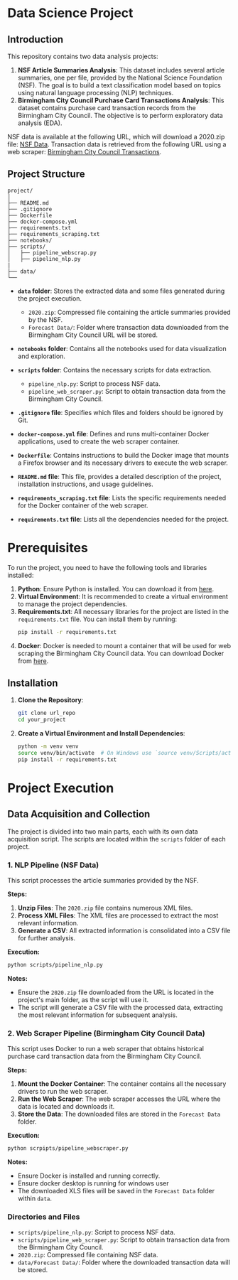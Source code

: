 # Data Science Project

## Introduction
This repository contains two data analysis projects:
1. **NSF Article Summaries Analysis**: This dataset includes several article summaries, one per file, provided by the National Science Foundation (NSF). The goal is to build a text classification model based on topics using natural language processing (NLP) techniques.
2. **Birmingham City Council Purchase Card Transactions Analysis**: This dataset contains purchase card transaction records from the Birmingham City Council. The objective is to perform exploratory data analysis (EDA).

NSF data is available at the following URL, which will download a 2020.zip file: [NSF Data](https://www.nsf.gov/awardsearch/download?DownloadFileName=2020&All=true).
Transaction data is retrieved from the following URL using a web scraper: [Birmingham City Council Transactions](https://www.cityobservatory.birmingham.gov.uk/@birmingham-city-council/purchase-card-transactions).

## Project Structure
```
project/
│
├── README.md
├── .gitignore
├── Dockerfile
├── docker-compose.yml
├── requirements.txt
├── requirements_scraping.txt
├── notebooks/
├── scripts/
│   ├── pipeline_webscrap.py
│   ├── pipeline_nlp.py
|
├── data/
└── 
```

- **`data` folder**: Stores the extracted data and some files generated during the project execution.
  - `2020.zip`: Compressed file containing the article summaries provided by the NSF.
  - `Forecast Data/`: Folder where transaction data downloaded from the Birmingham City Council URL will be stored.

- **`notebooks` folder**: Contains all the notebooks used for data visualization and exploration.

- **`scripts` folder**: Contains the necessary scripts for data extraction.
  - `pipeline_nlp.py`: Script to process NSF data.
  - `pipeline_web_scraper.py`: Script to obtain transaction data from the Birmingham City Council.

- **`.gitignore` file**: Specifies which files and folders should be ignored by Git.

- **`docker-compose.yml` file**: Defines and runs multi-container Docker applications, used to create the web scraper container.

- **`Dockerfile`**: Contains instructions to build the Docker image that mounts a Firefox browser and its necessary drivers to execute the web scraper.

- **`README.md` file**: This file, provides a detailed description of the project, installation instructions, and usage guidelines.

- **`requirements_scraping.txt` file**: Lists the specific requirements needed for the Docker container of the web scraper.

- **`requirements.txt` file**: Lists all the dependencies needed for the project.

# Prerequisites

To run the project, you need to have the following tools and libraries installed:

1. **Python**: Ensure Python is installed. You can download it from [here](https://www.python.org/downloads/).
2. **Virtual Environment**: It is recommended to create a virtual environment to manage the project dependencies.
3. **Requirements.txt**: All necessary libraries for the project are listed in the `requirements.txt` file. You can install them by running:
   ```bash
   pip install -r requirements.txt
   ```
4. **Docker**: Docker is needed to mount a container that will be used for web scraping the Birmingham City Council data. You can download Docker from [here](https://www.docker.com/get-started).

## Installation

1. **Clone the Repository**:
    ```sh
    git clone url_repo
    cd your_project
    ```

2. **Create a Virtual Environment and Install Dependencies**:
    ```sh
    python -m venv venv
    source venv/bin/activate  # On Windows use `source venv/Scripts/activate`
    pip install -r requirements.txt
    ```

# Project Execution

## Data Acquisition and Collection

The project is divided into two main parts, each with its own data acquisition script. The scripts are located within the `scripts` folder of each project.

### 1. NLP Pipeline (NSF Data)
This script processes the article summaries provided by the NSF.

**Steps:**
1. **Unzip Files**: The `2020.zip` file contains numerous XML files.
2. **Process XML Files**: The XML files are processed to extract the most relevant information.
3. **Generate a CSV**: All extracted information is consolidated into a CSV file for further analysis.

**Execution:**
```bash
python scripts/pipeline_nlp.py
```

**Notes:**
- Ensure the `2020.zip` file downloaded from the URL is located in the project's main folder, as the script will use it.
- The script will generate a CSV file with the processed data, extracting the most relevant information for subsequent analysis.

### 2. Web Scraper Pipeline (Birmingham City Council Data)
This script uses Docker to run a web scraper that obtains historical purchase card transaction data from the Birmingham City Council.

**Steps:**
1. **Mount the Docker Container**: The container contains all the necessary drivers to run the web scraper.
2. **Run the Web Scraper**: The web scraper accesses the URL where the data is located and downloads it.
3. **Store the Data**: The downloaded files are stored in the `Forecast Data` folder.

**Execution:**
```bash
python scrpipts/pipeline_webscraper.py
```

**Notes:**
- Ensure Docker is installed and running correctly.
- Ensure docker desktop is running for windows user
- The downloaded XLS files will be saved in the `Forecast Data` folder within `data`.

### Directories and Files
- `scripts/pipeline_nlp.py`: Script to process NSF data.
- `scripts/pipeline_web_scraper.py`: Script to obtain transaction data from the Birmingham City Council.
- `2020.zip`: Compressed file containing NSF data.
- `data/Forecast Data/`: Folder where the downloaded transaction data will be stored.